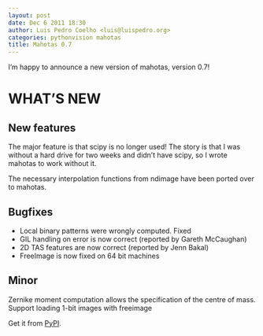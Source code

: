 ```yaml
---
layout: post
date: Dec 6 2011 18:30
author: Luis Pedro Coelho <luis@luispedro.org>
categories: pythonvision mahotas
title: Mahotas 0.7
---
```

I’m happy to announce a new version of mahotas, version 0.7!

WHAT’S NEW
==========

New features
------------

The major feature is that scipy is no longer used! The story is that I
was without a hard drive for two weeks and didn’t have scipy, so I wrote
mahotas to work without it.

The necessary interpolation functions from ndimage have been ported over
to mahotas.

Bugfixes
--------

-   Local binary patterns were wrongly computed. Fixed
-   GIL handling on error is now correct (reported by Gareth McCaughan)
-   2D TAS features are now correct (reported by Jenn Bakal)
-   FreeImage is now fixed on 64 bit machines

Minor
-----

Zernike moment computation allows the specification of the centre of
mass. Support loading 1-bit images with freeimage

Get it from [PyPI](http://pypi.python.org/pypi/mahotas/0.7).

